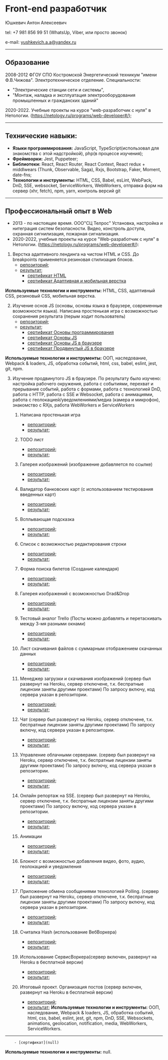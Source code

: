 # Front-end разработчик

Юшкевич Антон Алексеевич

tel: +7 981 856 99 51 (WhatsUp, Viber, или просто звонок)

e-mail: yushkevich.a.a@yandex.ru

____

## Образование 

2008-2012 ФГОУ СПО Костромской Энергетический техникум "имени Ф.В.Чижова". 
Электротехническое отделение. 
Специальности: 
 * "Электрические станции сети и системы", 
 * "Монтаж, наладка и эксплуатация электрооборудования промышленных и гражданских зданий"

 2020-2022. Учебные проекты на курсе "web-разработчик с нуля" в Нетологии. 
 (https://netology.ru/programs/web-developer#/);
____

## Технические навыки:

* **Языки программирования:** JavaScript, TypeScript(использовал для знакомства с этой надстройкой), php(в процессе изучения);
* **Фреймворки:** Jest, Puppeteer;
* **Библиотеки:** React, React Router, React Context, React redux + middlwears (Thunk, Observable, Saga), Rxjs, Bootstrap, Faker, Moment, date-fns;
* **Технологии и инструменты:** HTML, CSS, Babel, esLint, WebPack, DnD, SSE, websocket, ServiceWorkers, WebWorkers, отправка форм на сервер (xhr, fetch), npm, yarn, контроль версий git

____

## Профессиональный опыт в Web

* 2013 - по настоящее время. ООО"СЦ Телрос" Установка, настройка и нитеграция систем безопасности. Видео, констроль доступа, охранная сигнилизация, пожарная сигнализация.
* 2020-2022,  учебные проекты на курсе "Web-разработчик с нуля" в Нетологии.
(https://netology.ru/programs/web-developer#/): 

1. Верстка адаптивного лендинга на чистом HTML и CSS. До breakpoints применяется резиновая стилизация блоков.
    - [репозиторий](https://github.com/Yushkevich-A-A/mq-diploma);
    - [результат](https://yushkevich-a-a.github.io/mq-diploma/);
        - [сертификат HTML](https://netology.ru/backend/api/user/programs/11730/pdf_certificate)
        - [сертификат Адаптивная и мобильная верстка](https://netology.ru/backend/api/user/programs/12464/pdf_certificate)

**Используемые технологии и инструменты:** HTML, CSS, адаптивный CSS, резиновый CSS, мобильная верстка.

2. Изучение основ JS (основы, основы языка в браузере, современные возможности языка). 
Написана простенькая игра с возможностью сохранения результата (перым ходит пользователь)
    - [репозиторий](https://github.com/Yushkevich-A-A/js-advanced-diploma);
    - [результат](https://yushkevich-a-a.github.io/js-advanced-diploma/);
        - [сертификат Основы программирования](https://netology.ru/backend/api/user/programs/14989/pdf_certificate)
        - [сертификат Основы JS](https://netology.ru/backend/api/user/programs/16731/pdf_certificate)
        - [сертификат Основы JS в браузере](https://netology.ru/backend/api/user/programs/17294/pdf_certificate)
        - [сертификат Продвинутый JS в браузере](https://netology.ru/backend/api/user/programs/20124/pdf_certificate)

**Используемые технологии и инструменты:** ООП, наследование, Webpack & loaders, JS, обработка событий, html, css, babel, eslint, jest, git, npm.

3. Изучение продвинутого JS в браузере. По результату было изучено: настройка рабочего окружения, работа с событиями, перехват и прерывание событий, работа с формами, работа с технологией DnD, работа с HTTP, работа с SSE и Websocket, работа с анимациями, работа с геолокацией/уведомлениями/медиа (камера и микрофон), знакомство с RXjs, работа WebWorkers и ServiceWorkers
    1. Написана простенькая игра 
        - [репозиторий](https://github.com/Yushkevich-A-A/goblin_game);
        - [результат](https://yushkevich-a-a.github.io/goblin_game/);
    2. TODO лист
        - [репозиторий](https://github.com/Yushkevich-A-A/top_tasks);
        - [результат](https://yushkevich-a-a.github.io/top_tasks/);
    3. Галерея изображений (изображение добавляется по ссылке)
        - [репозиторий](https://github.com/Yushkevich-A-A/image_gallery);
        - [результат](https://yushkevich-a-a.github.io/image_gallery/);
    4. Валидатор банковских карт (с использованием тестирования введенных карт)
        - [репозиторий](https://github.com/Yushkevich-A-A/credit_card_validation);
        - [результат](https://github.com/Yushkevich-A-A/credit_card_validation);
    5. Всплывающая подсказка
        - [репозиторий](https://github.com/Yushkevich-A-A/popovers);
        - [результат](https://yushkevich-a-a.github.io/popovers/);
    6. Список с возможностью редактирования строки
        - [репозиторий](https://github.com/Yushkevich-A-A/list_editor);
        - [результат](https://yushkevich-a-a.github.io/list_editor/);
    7.  Форма поиска билетов (Создание календаря)
        - [репозиторий](https://github.com/Yushkevich-A-A/trip_calendar);
        - [результат](https://yushkevich-a-a.github.io/trip_calendar/);
    8. Галерея изображений с возможностью Drad&Drop 
        - [репозиторий](https://github.com/Yushkevich-A-A/modern_image_gallery);
        - [результат](https://yushkevich-a-a.github.io/modern_image_gallery/);
    9. Тестовый аналог Trello (Посты можно добавлять и перетаскивать между 3-мя разными окнами)
        - [репозиторий](https://github.com/Yushkevich-A-A/trello);
        - [результат](https://yushkevich-a-a.github.io/trello/);
    10. Лист скачивания файлов с суммарным отображением скачанных данных
        - [репозиторий](https://github.com/Yushkevich-A-A/download_manager);
        - [результат](https://yushkevich-a-a.github.io/download_manager/);
    11. Менеджер загрузки и скачивания изображений (сервер был развернут на Heroku, сервер отключене, т.к. беспратные лицензии заняты другими проектами) По запросу включу, код сервера указан в репозитории.
        - [репозиторий](https://github.com/Yushkevich-A-A/image_manager_client);
        - [результат](https://yushkevich-a-a.github.io/image_manager_client/);
    12. Чат (сервер был развернут на Heroku, сервер отключене, т.к. беспратные лицензии заняты другими проектами) По запросу включу, код сервера указан в репозитории.
        - [репозиторий](https://github.com/Yushkevich-A-A/chat);
        - [результат](https://yushkevich-a-a.github.io/chat/);
    13. Управление облачными серверами. (сервер был развернут на Heroku, сервер отключене, т.к. беспратные лицензии заняты другими проектами) По запросу включу, код сервера указан в репозитории.
        - [репозиторий](https://github.com/Yushkevich-A-A/cloud_dashboard_client);
        - [результат](https://yushkevich-a-a.github.io/cloud_dashboard_client/);
    14. Онлайн репортаж на SSE. (сервер был развернут на Heroku, сервер отключене, т.к. беспратные лицензии заняты другими проектами) По запросу включу, код сервера указан в репозитории.
        - [репозиторий](https://github.com/Yushkevich-A-A/online_reportage_client);
        - [результат](https://yushkevich-a-a.github.io/online_reportage_client/);
    15. Анимации
        - [репозиторий](https://github.com/Yushkevich-A-A/animation_homework);
        - [результат](https://yushkevich-a-a.github.io/animation_homework/);
    16. Блокнот с возможностью добавления видео, фото, аудио, геолокацией и уведомления
        - [репозиторий](https://github.com/Yushkevich-A-A/media);
        - [результат](https://yushkevich-a-a.github.io/media/);
    17. Приложение обмена сообщениями технологией Polling. (сервер был развернут на Heroku, сервер отключене, т.к. беспратные лицензии заняты другими проектами) По запросу включу, код сервера указан в репозитории.
        - [репозиторий](https://github.com/Yushkevich-A-A/post_with_comments_client);
        - [результат](https://yushkevich-a-a.github.io/post_with_comments_client/);
    18. Считалка Hash (использование ВебВоркера)
        - [репозиторий](https://github.com/Yushkevich-A-A/hasher);
        - [результат](https://yushkevich-a-a.github.io/hasher/);
    19. Использование СервисВоркера(сервер включен, развернут на Heroku в бесплатной версии)
        - [репозиторий](https://github.com/Yushkevich-A-A/ahj-diploma);
        - [результат](https://yushkevich-a-a.github.io/ahj-diploma/);

    20. Итоговый проект. Организация постов (сервер включен, развернут на Heroku в бесплатной версии)
        - [репозиторий](https://github.com/Yushkevich-A-A/ahj-diploma);
        - [результат](https://yushkevich-a-a.github.io/ahj-diploma/);
**Используемые технологии и инструменты:** ООП, наследование, Webpack & loaders, JS, обработка событий, html, css, babel, eslint, jest, git, npm, DnD, SSE, Websockets, animations, geolocation, notification, media, WebWorkers, ServiceWorkers.











    







____
        - [сертификат](null)

**Используемые технологии и инструменты:** null.